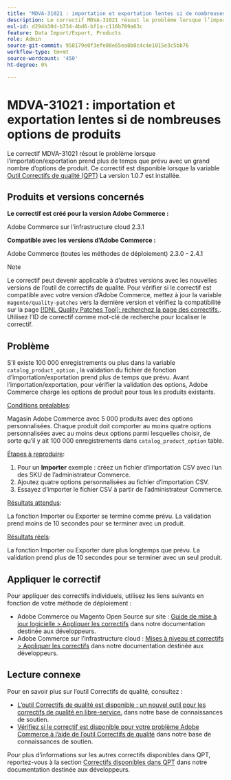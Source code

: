 ```yaml
---
title: "MDVA-31021 : importation et exportation lentes si de nombreuses options de produit"
description: Le correctif MDVA-31021 résout le problème lorsque l’importation/exportation prend plus de temps que prévu avec un grand nombre d’options de produit. Ce correctif est disponible lorsque l’[outil de correctifs de qualité (QPT)](/help/announcements/adobe-commerce-announcements/magento-quality-patches-released-new-tool-to-self-serve-quality-patches.md) 1.0.7 est installé.
exl-id: d294b30d-b734-4bd6-bf1a-c116b789a63c
feature: Data Import/Export, Products
role: Admin
source-git-commit: 958179e0f3efe08e65ea8b0c4c4e1015e3c5bb76
workflow-type: tm+mt
source-wordcount: '450'
ht-degree: 0%

---
```


# MDVA-31021 : importation et exportation lentes si de nombreuses options de produits

Le correctif MDVA-31021 résout le problème lorsque l’importation/exportation prend plus de temps que prévu avec un grand nombre d’options de produit. Ce correctif est disponible lorsque la variable [Outil Correctifs de qualité (QPT)](/help/announcements/adobe-commerce-announcements/magento-quality-patches-released-new-tool-to-self-serve-quality-patches.md) La version 1.0.7 est installée.

## Produits et versions concernés

**Le correctif est créé pour la version Adobe Commerce :**

Adobe Commerce sur l’infrastructure cloud 2.3.1

**Compatible avec les versions d’Adobe Commerce :**

Adobe Commerce (toutes les méthodes de déploiement) 2.3.0 - 2.4.1

>[!NOTE]
>
>Le correctif peut devenir applicable à d’autres versions avec les nouvelles versions de l’outil de correctifs de qualité. Pour vérifier si le correctif est compatible avec votre version d’Adobe Commerce, mettez à jour la variable `magento/quality-patches` vers la dernière version et vérifiez la compatibilité sur la page [[!DNL Quality Patches Tool]: recherchez la page des correctifs.](https://devdocs.magento.com/quality-patches/tool.html#patch-grid). Utilisez l’ID de correctif comme mot-clé de recherche pour localiser le correctif.

## Problème

S’il existe 100 000 enregistrements ou plus dans la variable `catalog_product_option` , la validation du fichier de fonction d’importation/exportation prend plus de temps que prévu. Avant l’importation/exportation, pour vérifier la validation des options, Adobe Commerce charge les options de produit pour tous les produits existants.

<u>Conditions préalables</u>:

Magasin Adobe Commerce avec 5 000 produits avec des options personnalisées. Chaque produit doit comporter au moins quatre options personnalisées avec au moins deux options parmi lesquelles choisir, de sorte qu’il y ait 100 000 enregistrements dans `catalog_product_option` table.

<u>Étapes à reproduire</u>:

1. Pour un **Importer** exemple : créez un fichier d’importation CSV avec l’un des SKU de l’administrateur Commerce.
1. Ajoutez quatre options personnalisées au fichier d’importation CSV.
1. Essayez d’importer le fichier CSV à partir de l’administrateur Commerce.

<u>Résultats attendus</u>:

La fonction Importer ou Exporter se termine comme prévu. La validation prend moins de 10 secondes pour se terminer avec un produit.

<u>Résultats réels</u>:

La fonction Importer ou Exporter dure plus longtemps que prévu. La validation prend plus de 10 secondes pour se terminer avec un seul produit.

## Appliquer le correctif

Pour appliquer des correctifs individuels, utilisez les liens suivants en fonction de votre méthode de déploiement :

* Adobe Commerce ou Magento Open Source sur site : [Guide de mise à jour logicielle > Appliquer les correctifs](https://devdocs.magento.com/guides/v2.4/comp-mgr/patching/mqp.html) dans notre documentation destinée aux développeurs.
* Adobe Commerce sur l’infrastructure cloud : [Mises à niveau et correctifs > Appliquer les correctifs](https://devdocs.magento.com/cloud/project/project-patch.html) dans notre documentation destinée aux développeurs.

## Lecture connexe

Pour en savoir plus sur l’outil Correctifs de qualité, consultez :

* [L’outil Correctifs de qualité est disponible : un nouvel outil pour les correctifs de qualité en libre-service.](/help/announcements/adobe-commerce-announcements/magento-quality-patches-released-new-tool-to-self-serve-quality-patches.md) dans notre base de connaissances de soutien.
* [Vérifiez si le correctif est disponible pour votre problème Adobe Commerce à l’aide de l’outil Correctifs de qualité](/help/support-tools/patches-available-in-qpt-tool/check-patch-for-magento-issue-with-magento-quality-patches.md) dans notre base de connaissances de soutien.

Pour plus d’informations sur les autres correctifs disponibles dans QPT, reportez-vous à la section [Correctifs disponibles dans QPT](https://devdocs.magento.com/quality-patches/tool.html#patch-grid) dans notre documentation destinée aux développeurs.
